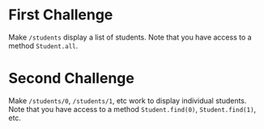 # First Challenge

Make `/students` display a list of students. Note that you have access to a method `Student.all`.

# Second Challenge

Make `/students/0`, `/students/1`, etc work to display individual students. Note that you have access to a method `Student.find(0)`, `Student.find(1)`, etc.
